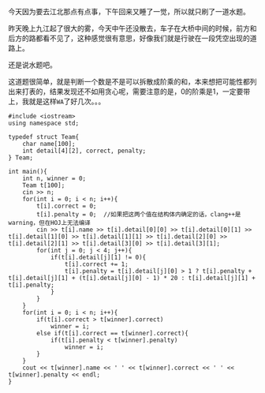 今天因为要去江北那点有点事，下午回来又睡了一觉，所以就只刷了一道水题。  

昨天晚上九江起了很大的雾，今天中午还没散去，车子在大桥中间的时候，前方和后方的路都看不见了，这种感觉很有意思，好像我们就是行驶在一段凭空出现的道路上。  

还是说水题吧。  

这道题很简单，就是判断一个数是不是可以拆散成阶乘的和，本来想把可能性都列出来打表的，结果发现还不如用贪心呢，需要注意的是，0的阶乘是1，一定要带上，我就是这样`WA`了好几次。。。  

    #include <iostream>
    using namespace std;

    typedef struct Team{
        char name[100];
        int detail[4][2], correct, penalty;
    } Team;

    int main(){
        int n, winner = 0;
        Team t[100];
        cin >> n;
        for(int i = 0; i < n; i++){
            t[i].correct = 0;
            t[i].penalty = 0;  //如果把这两个值在结构体内确定的话，clang++是warning，但在HOJ上无法编译
            cin >> t[i].name >> t[i].detail[0][0] >> t[i].detail[0][1] >> t[i].detail[1][0] >> t[i].detail[1][1] >> t[i].detail[2][0] >> t[i].detail[2][1] >> t[i].detail[3][0] >> t[i].detail[3][1];
            for(int j = 0; j < 4; j++){
                if(t[i].detail[j][1] != 0){
                    t[i].correct += 1;
                    t[i].penalty = t[i].detail[j][0] > 1 ? t[i].penalty + t[i].detail[j][1] + (t[i].detail[j][0] - 1) * 20 : t[i].detail[j][1] + t[i].penalty;
                }
            }
        }
        for(int i = 0; i < n; i++){
            if(t[i].correct > t[winner].correct)
                winner = i;
            else if(t[i].correct == t[winner].correct){
                if(t[i].penalty < t[winner].penalty)
                    winner = i;
            }
        }
        cout << t[winner].name << ' ' << t[winner].correct << ' ' << t[winner].penalty << endl;
    }
